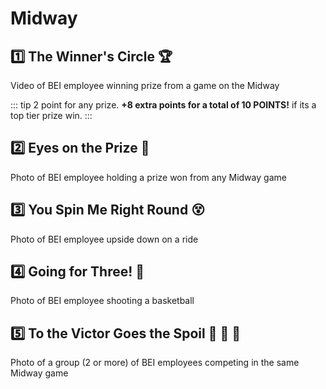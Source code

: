 # Midway

## :one: The Winner's Circle :trophy: <Badge type="tip" text="UP TO 10 POINTS!" vertical="middle" />

Video of BEI employee winning prize from a game on the Midway

::: tip
2 point for any prize. **+8 extra points for a total of 10 POINTS!** if its a top tier prize win.
:::

## :two: Eyes on the Prize :medal_sports: <Badge type="tip" text="1 POINT" vertical="middle" />

Photo of BEI employee holding a prize won from any Midway game

## :three: You Spin Me Right Round :dizzy_face: <Badge type="tip" text="3 POINTS!" vertical="middle" />

Photo of BEI employee upside down on a ride

## :four: Going for Three! :basketball: <Badge type="tip" text="1 POINT" vertical="middle" />

Photo of BEI employee shooting a basketball

## :five: To the Victor Goes the Spoil :man: :woman: :woman:  <Badge type="tip" text="2 POINTS!" vertical="middle" />

Photo of a group (2 or more) of BEI employees competing in the same Midway game
